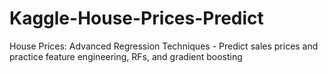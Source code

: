 # Kaggle-House-Prices-Predict
 House Prices: Advanced Regression Techniques - Predict sales prices and practice feature engineering, RFs, and gradient boosting
